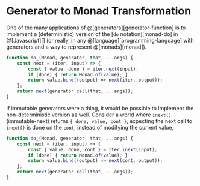 # Generator to Monad Transformation

One of the many applications of @[generators][generator-function] is to implement
a (deterministic) version of the [`do` notation][monad-do] in @[Javascript][] (or
really, in any @[language][programming-language] with generators and a way to 
represent @[monads][monad]).

```javascript
function do_(Monad, generator, that, ...args) {
    const next = (iter, input) => {
        const { value, done } = iter.next(input);
        if (done) { return Monad.of(value); }
        return value.bind((output) => next(iter, output));
    };
    return next(generator.call(that, ...args));
}
```

If immutable generators were a thing, it would be possible to implement the 
non-deterministic version as well. Consider a world where `inext()` (immutable-next)
returns `{ done, value, cont }`, expecting the next call to `inext()` is done
on the `cont`, instead of modifying the current value,

```javascript
function do_(Monad, generator, that, ...args) {
    const next = (iter, input) => {
        const { value, done, cont } = iter.inext(input);
        if (done) { return Monad.of(value); }
        return value.bind((output) => next(cont, output));
    };
    return next(generator.call(that, ...args));
}
```
